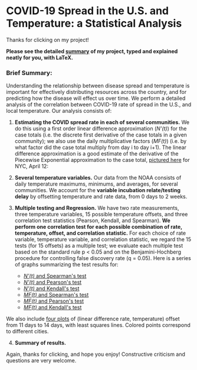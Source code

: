# COVID-19 Spread in the U.S. and Temperature: a Statistical Analysis

Thanks for clicking on my project!


**Please see the detailed [summary](https://github.com/seaneli/CHRP-Competition-Repository/blob/master/Presentation1.pdf) of my project, typed and explained neatly for you, with LaTeX.**


### Brief Summary:

Understanding the relationship between disease spread and temperature is important for effectively distributing resources across the country, and for predicting how the disease will effect us over time. We perform a detailed analysis of the correlation between COVID-19 rate of spread in the U.S., and local temperature. Our analysis consists of: 

1. **Estimating the COVID spread rate in each of several communities.** We do this using a first order linear difference approximation (_N'(t)_) for the case totals (i.e. the discrete first derivative of the case totals in a given community); we also use the daily multiplicative factors (_MF(t)_) (i.e. by what factor did the case total multiply from day i to day i+1). The linear difference approximation is a good estimate of the derivative of the Piecewise Exponential approximation to the case total, [pictured here](https://github.com/seaneli/CHRP-Competition-Repository/blob/master/PWE_NY_Apr12.pdf) for NYC, April 12:

2. **Several temperature variables.** Our data from the NOAA consists of daily temperature maximums, minimums, and averages, for several communities. We account for the **variable incubation relate/testing delay** by offsetting temperature and rate data, from 0 days to 2 weeks.

3. **Multiple testing and Regression.** We have two rate measurements, three temperature variables, 15 possible temperature offsets, and three correlation test statistics (Pearson, Kendall, and Spearman). **We perform one correlation test for each possible combination of rate, temperature, offset, and correlation statistic.** For each choice of rate variable, temperature variable, and correlation statistic, we regard the 15 tests (for 15 offsets) as a multiple test; we evaluate each multiple test based on the standard rule p < 0.05 and on the Benjamini-Hochberg procedure for controlling false discovery rate (q = 0.05). Here is a series of graphs summarizing the test results for:
   * [_N'(t)_ and Spearman's test](https://github.com/seaneli/CHRP-Competition-Repository/blob/master/result_LD_spearman.png)
   * [_N'(t)_ and Pearson's test](https://github.com/seaneli/CHRP-Competition-Repository/blob/master/result_LD_pearson.png)
   * [_N'(t)_ and Kendall's test](https://github.com/seaneli/CHRP-Competition-Repository/blob/master/result_LD_kendall.png)
   * [_MF(t)_ and Spearman's test](https://github.com/seaneli/CHRP-Competition-Repository/blob/master/result_MF_spearman.png)
   * [_MF(t)_ and Pearson's test](https://github.com/seaneli/CHRP-Competition-Repository/blob/master/result_MF_pearson.png)
   * [_MF(t)_ and Kendall's test](https://github.com/seaneli/CHRP-Competition-Repository/blob/master/result_MF_kendall.png)
   
  We also include [four plots](https://github.com/seaneli/CHRP-Competition-Repository/blob/master/deriv_mintemp_11_14.pdf) of (linear difference rate, temperature) offset from 11 days to 14 days, with least squares lines. Colored points correspond to different cities.
   
4. **Summary of results.**


Again, thanks for clicking, and hope you enjoy! Constructive criticism and questions are very welcome.




